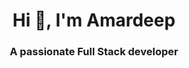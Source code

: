 <h1 align="center">Hi 👋, I'm Amardeep</h1>
<h3 align="center">A passionate Full Stack developer</h3>
